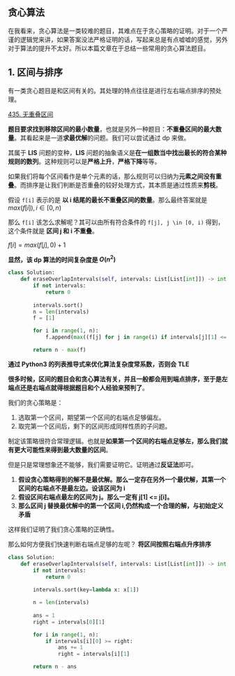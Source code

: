## 贪心算法
在我看来，贪心算法是一类较难的题目，其难点在于贪心策略的证明。对于一个严谨的逻辑党来讲，如果答案没法严格证明的话，写起来总是有点嘘嘘的感觉，另外对于算法的提升不太好。所以本篇文章在于总结一些常用的贪心算法题目。


## 1. 区间与排序
有一类贪心题目是和区间有关的。其处理的特点往往是进行左右端点排序的预处理。


[435. 无重叠区间](https://leetcode-cn.com/problems/non-overlapping-intervals/)

**题目要求找到移除区间的最小数量**，也就是另外一种题目：**不重叠区间的最大数量**。其看起来是一道**求最优解**的问题。我们可以尝试通过 dp 来做。

其属于 **LIS** 问题的变种，**LIS** 问题的抽象语义是**在一组数当中找出最长的符合某种规则的数列**。这种规则可以是**严格上升**，**严格下降**等等。

如果我们将每个区间看作是单个元素的话，那么规则可以归纳为**元素之间没有重叠**。而排序是让我们判断是否重叠的较好处理方式，其本质是通过性质来**剪枝**。


假设 `f[i]` 表示的是 **以 i 结尾的最长不重叠区间的数量**。那么最终答案就是 $max(f[i]), i \in [0, n)$

那么 `f[i]` 该怎么求解呢？其可以由所有符合条件的 `f[j], j \in [0, i)` 得到，这个条件就是 **区间 j 和 i 不重叠**。

$f[i] = max(f[j], 0) + 1$

**显然，该 dp 算法的时间复杂度是 $O(n^2)$**

```python
class Solution:
    def eraseOverlapIntervals(self, intervals: List[List[int]]) -> int:
        if not intervals:
            return 0
        
        intervals.sort()
        n = len(intervals)
        f = [1]

        for i in range(1, n):
            f.append(max((f[j] for j in range(i) if intervals[j][1] <= intervals[i][0]), default=0) + 1)

        return n - max(f)
```

**通过 Python3 的列表推导式来优化算法复杂度常系数，否则会 TLE**

**很多时候，区间的题目会和贪心算法有关，并且一般都会用到端点排序，至于是左端点还是右端点就得根据题目和个人经验来预判了**。

我们的贪心策略是：
1. 选取第一个区间，期望第一个区间的右端点足够偏左。
2. 取完第一个区间后，剩下的区间形成同样性质的子问题。

制定该策略很符合常理逻辑。也就是**如果第一个区间的右端点足够左，那么我们就有更大可能性来得到最大数量的区间**。

但是只是常理想象还不能够，我们需要证明它。证明通过**反证法**即可。

1. **假设贪心策略得到的解不是最优解。那么一定存在另外一个最优解，其第一个区间的右端点不是最左边。设该区间为 i**
2. **假设区间右端点最左的区间为 j。那么一定有 j[1] <= j[i]。**
3. **那么区间 j 替换最优解中的第一个区间 i,仍然构成一个合理的解，与初始定义矛盾**


这样我们证明了我们贪心策略的正确性。

那么如何方便我们快速判断右端点足够的左呢？ **将区间按照右端点升序排序**
```python
class Solution:
    def eraseOverlapIntervals(self, intervals: List[List[int]]) -> int:
        if not intervals:
            return 0
        
        intervals.sort(key=lambda x: x[1])

        n = len(intervals)
        
        ans = 1
        right = intervals[0][1]

        for i in range(1, n):
            if intervals[i][0] >= right:
                ans += 1
                right = intervals[i][1]

        return n - ans
```

